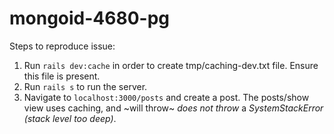# mongoid-4680-pg

Steps to reproduce issue:

1. Run `rails dev:cache` in order to create tmp/caching-dev.txt file. Ensure this file is present.
2. Run `rails s` to run the server.
3. Navigate to `localhost:3000/posts` and create a post. The posts/show view uses caching, and ~will throw~ *does not throw* a _SystemStackError (stack level too deep)_.
